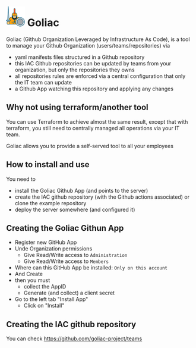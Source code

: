 # ![Goliac](docs/logo_small.png) Goliac

Goliac (Github Organization Leveraged by Infrastructure As Code), is a tool to manage your Github Organization (users/teams/repositories) via
- yaml manifests files structured in a Github repository
- this IAC Github repositories can be updated by teams from your organization, but only the repositories they owns
- all repositories rules are enforced via a central configuration that only the IT team can update
- a Github App watching this repository and applying any changes

## Why not using terraform/another tool

You can use Terraform to achieve almost the same result, except that with terraform, you still need to centrally managed all operations via your IT team.

Goliac allows you to provide a self-served tool to all your employees

## How to install and use

You need to
- install the Goliac Github App (and points to the server)
- create the IAC github repository (with the Github actions associated) or clone the example repository
- deploy the server somewhere (and configured it)

## Creating the Goliac Githun App

- Register new GitHub App
- Unde Organization permissions
  - Give Read/Write access to `Administration`
  - Give Read/Write access to `Members`
- Where can this GitHub App be installed: `Only on this account`
- And Create
- then you must
  - collect the AppID
  - Generate (and collect) a client secret
- Go to the left tab "Install App"
  - Click on "Install"

## Creating the IAC github repository

You can check https://github.com/goliac-project/teams
